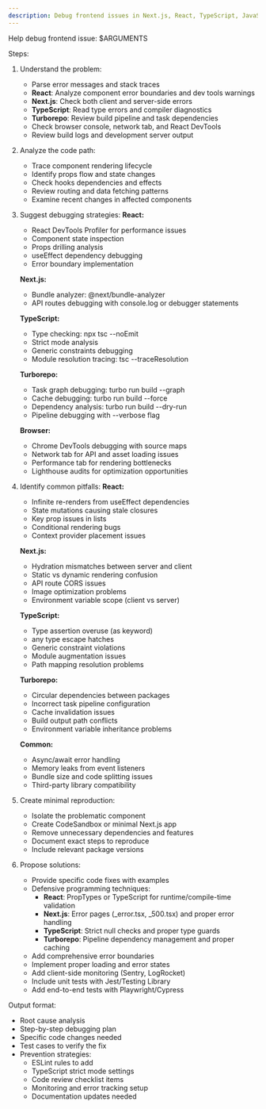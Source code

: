```yaml
---
description: Debug frontend issues in Next.js, React, TypeScript, JavaScript, and Turborepo
---
```


Help debug frontend issue: $ARGUMENTS

Steps:

1. Understand the problem:
   - Parse error messages and stack traces
   - **React**: Analyze component error boundaries and dev tools warnings
   - **Next.js**: Check both client and server-side errors
   - **TypeScript**: Read type errors and compiler diagnostics
   - **Turborepo**: Review build pipeline and task dependencies
   - Check browser console, network tab, and React DevTools
   - Review build logs and development server output

2. Analyze the code path:
   - Trace component rendering lifecycle
   - Identify props flow and state changes
   - Check hooks dependencies and effects
   - Review routing and data fetching patterns
   - Examine recent changes in affected components

3. Suggest debugging strategies:
   **React:**
   - React DevTools Profiler for performance issues
   - Component state inspection
   - Props drilling analysis
   - useEffect dependency debugging
   - Error boundary implementation

   **Next.js:**
   - Bundle analyzer: @next/bundle-analyzer
   - API routes debugging with console.log or debugger statements

   **TypeScript:**
   - Type checking: npx tsc --noEmit
   - Strict mode analysis
   - Generic constraints debugging
   - Module resolution tracing: tsc --traceResolution

   **Turborepo:**
   - Task graph debugging: turbo run build --graph
   - Cache debugging: turbo run build --force
   - Dependency analysis: turbo run build --dry-run
   - Pipeline debugging with --verbose flag

   **Browser:**
   - Chrome DevTools debugging with source maps
   - Network tab for API and asset loading issues
   - Performance tab for rendering bottlenecks
   - Lighthouse audits for optimization opportunities

4. Identify common pitfalls:
   **React:**
   - Infinite re-renders from useEffect dependencies
   - State mutations causing stale closures
   - Key prop issues in lists
   - Conditional rendering bugs
   - Context provider placement issues

   **Next.js:**
   - Hydration mismatches between server and client
   - Static vs dynamic rendering confusion
   - API route CORS issues
   - Image optimization problems
   - Environment variable scope (client vs server)

   **TypeScript:**
   - Type assertion overuse (as keyword)
   - any type escape hatches
   - Generic constraint violations
   - Module augmentation issues
   - Path mapping resolution problems

   **Turborepo:**
   - Circular dependencies between packages
   - Incorrect task pipeline configuration
   - Cache invalidation issues
   - Build output path conflicts
   - Environment variable inheritance problems

   **Common:**
   - Async/await error handling
   - Memory leaks from event listeners
   - Bundle size and code splitting issues
   - Third-party library compatibility

5. Create minimal reproduction:
   - Isolate the problematic component
   - Create CodeSandbox or minimal Next.js app
   - Remove unnecessary dependencies and features
   - Document exact steps to reproduce
   - Include relevant package versions

6. Propose solutions:
   - Provide specific code fixes with examples
   - Defensive programming techniques:
     - **React**: PropTypes or TypeScript for runtime/compile-time validation
     - **Next.js**: Error pages (\_error.tsx, \_500.tsx) and proper error handling
     - **TypeScript**: Strict null checks and proper type guards
     - **Turborepo**: Pipeline dependency management and proper caching
   - Add comprehensive error boundaries
   - Implement proper loading and error states
   - Add client-side monitoring (Sentry, LogRocket)
   - Include unit tests with Jest/Testing Library
   - Add end-to-end tests with Playwright/Cypress

Output format:

- Root cause analysis
- Step-by-step debugging plan
- Specific code changes needed
- Test cases to verify the fix
- Prevention strategies:
  - ESLint rules to add
  - TypeScript strict mode settings
  - Code review checklist items
  - Monitoring and error tracking setup
  - Documentation updates needed
